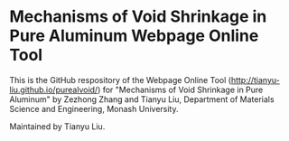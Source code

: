 # Mechanisms of Void Shrinkage in Pure Aluminum Webpage Online Tool

This is the GitHub respository of the Webpage Online Tool (http://tianyu-liu.github.io/purealvoid/) for "Mechanisms of Void Shrinkage in Pure Aluminum" by Zezhong Zhang and Tianyu Liu, Department of Materials Science and Engineering, Monash University.

Maintained by Tianyu Liu. 
